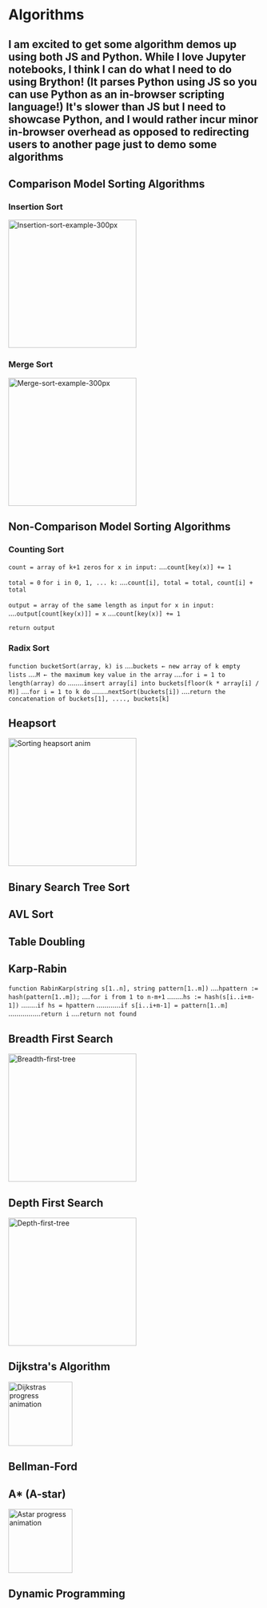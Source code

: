 # Algorithms

## I am excited to get some algorithm demos up using both JS and Python. While I love Jupyter notebooks, I think I can do what I need to do using Brython! (It parses Python using JS so you can use Python as an in-browser scripting language!) It's slower than JS but I need to showcase Python, and I would rather incur minor in-browser overhead as opposed to redirecting users to another page just to demo some algorithms

## Comparison Model Sorting Algorithms

### Insertion Sort

<a title="Swfung8 [CC BY-SA 3.0 (https://creativecommons.org/licenses/by-sa/3.0)], via Wikimedia Commons" href="https://commons.wikimedia.org/wiki/File:Insertion-sort-example-300px.gif"><img width="256" alt="Insertion-sort-example-300px" src="https://upload.wikimedia.org/wikipedia/commons/0/0f/Insertion-sort-example-300px.gif"></a>

### Merge Sort

<a title="Swfung8 [CC BY-SA 3.0 (https://creativecommons.org/licenses/by-sa/3.0)], via Wikimedia Commons" href="https://commons.wikimedia.org/wiki/File:Merge-sort-example-300px.gif"><img width="256" alt="Merge-sort-example-300px" src="https://upload.wikimedia.org/wikipedia/commons/c/cc/Merge-sort-example-300px.gif"></a>

## Non-Comparison Model Sorting Algorithms

### Counting Sort

`count = array of k+1 zeros`
`for x in input:`
....`count[key(x)] += 1`

`total = 0`
`for i in 0, 1, ... k:`
....`count[i], total = total, count[i] + total`

`output = array of the same length as input`
`for x in input:`
....`output[count[key(x)]] = x`
....`count[key(x)] += 1 `

`return output`

### Radix Sort

`function bucketSort(array, k) is`
....`buckets ← new array of k empty lists`
....`M ← the maximum key value in the array`
....`for i = 1 to length(array) do`
........`insert array[i] into buckets[floor(k * array[i] / M)]`
....`for i = 1 to k do`
........`nextSort(buckets[i])`
....`return the concatenation of buckets[1], ...., buckets[k]`

## Heapsort

<a title="RolandH [CC BY-SA 3.0 (http://creativecommons.org/licenses/by-sa/3.0/)], via Wikimedia Commons" href="https://commons.wikimedia.org/wiki/File:Sorting_heapsort_anim.gif"><img width="256" alt="Sorting heapsort anim" src="https://upload.wikimedia.org/wikipedia/commons/1/1b/Sorting_heapsort_anim.gif"></a>

## Binary Search Tree Sort

## AVL Sort

## Table Doubling

## Karp-Rabin

`function RabinKarp(string s[1..n], string pattern[1..m])`
....`hpattern := hash(pattern[1..m]);`
....`for i from 1 to n-m+1`
........`hs := hash(s[i..i+m-1])`
........`if hs = hpattern`
............`if s[i..i+m-1] = pattern[1..m]`
................`return i`
....`return not found`

## Breadth First Search

<a title="Alexander Drichel [CC BY 3.0 (https://creativecommons.org/licenses/by/3.0)], via Wikimedia Commons" href="https://commons.wikimedia.org/wiki/File:Breadth-first-tree.svg"><img width="256" alt="Breadth-first-tree" src="https://upload.wikimedia.org/wikipedia/commons/thumb/3/33/Breadth-first-tree.svg/256px-Breadth-first-tree.svg.png"></a>

## Depth First Search

<a title="Alexander Drichel [CC BY-SA 3.0 (https://creativecommons.org/licenses/by-sa/3.0)], via Wikimedia Commons" href="https://commons.wikimedia.org/wiki/File:Depth-first-tree.svg"><img width="256" alt="Depth-first-tree" src="https://upload.wikimedia.org/wikipedia/commons/thumb/1/1f/Depth-first-tree.svg/256px-Depth-first-tree.svg.png"></a>

## Dijkstra's Algorithm

<a title="Subh83 [CC BY 3.0 (https://creativecommons.org/licenses/by/3.0)], via Wikimedia Commons" href="https://commons.wikimedia.org/wiki/File:Dijkstras_progress_animation.gif"><img width="128" alt="Dijkstras progress animation" src="https://upload.wikimedia.org/wikipedia/commons/2/23/Dijkstras_progress_animation.gif"></a>

## Bellman-Ford

## A* (A-star)

<a title="Subh83 [CC BY 3.0 (https://creativecommons.org/licenses/by/3.0)], via Wikimedia Commons" href="https://commons.wikimedia.org/wiki/File:Astar_progress_animation.gif"><img width="128" alt="Astar progress animation" src="https://upload.wikimedia.org/wikipedia/commons/5/5d/Astar_progress_animation.gif"></a>

## Dynamic Programming
